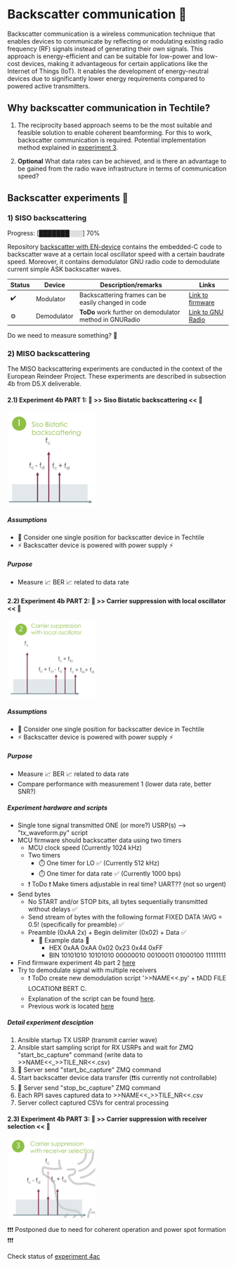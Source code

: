 # Backscatter communication 📡

Backscatter communication is a wireless communication technique that enables devices to communicate by reflecting or modulating existing radio frequency (RF) signals instead of generating their own signals. This approach is energy-efficient and can be suitable for low-power and low-cost devices, making it advantageous for certain applications like the Internet of Things (IoT). It enables the development of energy-neutral devices due to significantly lower energy requirements compared to powered active transmitters.

## Why backscatter communication in Techtile?

1) The reciprocity based approach seems to be the most suitable and feasible solution to enable coherent beamforming. For this to work, backscatter communication is required. Potential implementation method explained in [experiment 3](https://github.com/techtile-by-dramco/experiments/tree/main/03_geometry_based_beamforming).

2) **Optional** What data rates can be achieved, and is there an advantage to be gained from the radio wave infrastructure in terms of communication speed?


## Backscatter experiments 🧪

### 1) SISO backscattering

Progress: [███████░░░] 70%

Repository [backscatter with EN-device](https://github.com/techtile-by-dramco/EN-device-backscatter) contains the embedded-C code to backscatter wave at a certain local oscillator speed with a certain baudrate speed.
Moreover, it contains demodulator GNU radio code to demodulate current simple ASK backscatter waves.

| Status | Device | Description/remarks | Links | 
|-|-|-|-|
|✔️ | Modulator | Backscattering frames can be easily changed in code | [Link to firmware](https://github.com/techtile-by-dramco/EN-device-backscatter/tree/main/firmware-vscode) |
|⚙️ | Demodulator | **ToDo** work further on demodulator method in GNURadio | [Link to GNU Radio](https://github.com/techtile-by-dramco/EN-device-backscatter/tree/main/gnuradio/receiver) |

Do we need to measure something? 🤔

### 2) MISO backscattering

The MISO backscattering experiments are conducted in the context of the European Reindeer Project. These experiments are described in subsection 4b from D5.X deliverable.

#### 2.1) Experiment 4b PART 1: 🧪 >> Siso Bistatic backscattering << 🧪

<img src="https://github.com/techtile-by-dramco/experiments/blob/main/04_backscatter_communication/figures/Siso_Bistatic_backscattering.jpg" width="200"/>

##### Assumptions
* 📍 Consider one single position for backscatter device in Techtile
* ⚡ Backscatter device is powered with power supply ⚡
  
##### Purpose 
* Measure 📈 BER 📈 related to data rate


#### 2.2) Experiment 4b PART 2: 🧪 >> Carrier suppression with local oscillator << 🧪

<img src="https://github.com/techtile-by-dramco/experiments/blob/main/04_backscatter_communication/figures/Carrier_suppression_lo.jpg" width="200"/>

##### Assumptions
* 📍 Consider one single position for backscatter device in Techtile
* ⚡ Backscatter device is powered with power supply ⚡
  
##### Purpose 
* Measure 📈 BER 📈 related to data rate
* Compare performance with measurement 1 (lower data rate, better SNR?)

##### Experiment hardware and scripts
* Single tone signal transmitted ONE (or more?) USRP(s) --> "tx_waveform.py" script
* MCU firmware should backscatter data using two timers
	* MCU clock speed (Currently 1024 kHz)
	* Two timers
		* ⏱️ One timer for LO ✅ (Currently 512 kHz)
  		* ⏱️ One timer for data rate ✅ (Currently 1000 bps)
	* ❗ ToDo ❗ Make timers adjustable in real time? UART?? (not so urgent)
* Send bytes
	* No START and/or STOP bits, all bytes sequentially transmitted without delays ✅
	* Send stream of bytes with the following format FIXED DATA !AVG = 0.5! (specifically for preamble) ✅
 	* Preamble (0xAA 2x) + Begin delimiter (0x02) + Data ✅
    	*  📙 Example data 📙
	        *  HEX 0xAA 0xAA 0x02 0x23 0x44 0xFF
	        *  BIN 10101010 10101010 00000010 00100011 01000100 11111111
 * Find firmware experiment 4b part 2 [here](https://github.com/techtile-by-dramco/EN-device-backscatter/tree/main/firmware-vscode-exp-4b-part-2)
 * Try to demodulate signal with multiple receivers
 	* ❗ ToDo  create new demodulation script '>>NAME<<.py' + ❗ADD FILE LOCATION❗ BERT C.
  	* Explanation of the script can be found [here](https://github.com/techtile-by-dramco/EN-device-backscatter/blob/main/gnuradio/Demodulation.md).
  	* Previous work is located [here](https://github.com/techtile-by-dramco/EN-device-backscatter/tree/main/gnuradio/receiver)

##### Detail experiment desciption

1. Ansible startup TX USRP (transmit carrier wave)
2. Ansible start sampling script for RX USRPs and wait for ZMQ "start_bc_capture" command (write data to >>NAME<<_>>TILE_NR<<.csv)
3. 📧 Server send "start_bc_capture" ZMQ command
4. Start backscatter device data transfer (❗❗is currently not controllable)
5. 📧 Server send "stop_bc_capture" ZMQ command
6. Each RPI saves captured data to >>NAME<<_>>TILE_NR<<.csv
7. Server collect captured CSVs for central processing

#### 2.3) Experiment 4b PART 3: 🧪 >> Carrier suppression with receiver selection << 🧪

<img src="https://github.com/techtile-by-dramco/experiments/blob/main/04_backscatter_communication/figures/Carrier_suppression_receiver_selection.jpg" width="200"/>

❗❗❗ Postponed due to need for coherent operation and power spot formation ❗❗❗

Check status of [experiment 4ac](https://github.com/techtile-by-dramco/experiments/tree/main/02_reciprocity_based_beamforming)
